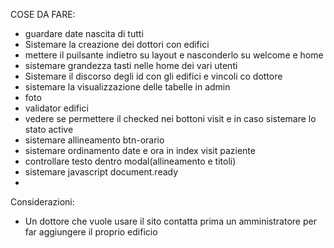 COSE DA FARE:
- guardare date nascita di tutti 
- Sistemare la creazione dei dottori con edifici
- mettere il puilsante indietro su layout e nasconderlo su welcome e home
- sistemare grandezza tasti nelle home dei vari utenti
- Sistemare il discorso degli id con gli edifici e vincoli co dottore
- sistemare la visualizzazione delle tabelle in admin
- foto
- validator edifici
- vedere se permettere il checked nei bottoni visit e in caso sistemare lo stato active
- sistemare allineamento btn-orario
- sistemare ordinamento date e ora in index visit paziente
- controllare testo dentro modal(allineamento e titoli)
- sistemare javascript document.ready
- 


Considerazioni:
- Un dottore che vuole usare il sito contatta prima un amministratore per far aggiungere il proprio edificio
